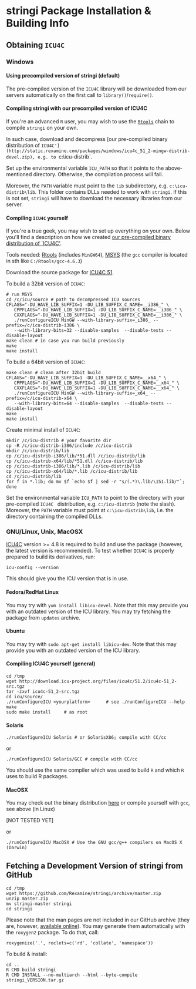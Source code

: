 # **stringi** Package Installation & Building Info


## Obtaining `ICU4C`

### Windows 

#### Using precompiled version of **stringi** (default)

The pre-compiled version of the `ICU4C` library will be downloaded 
from our servers automatically on the first call to `library()`/`require()`.

#### Compiling **stringi** with our precompiled version of ICU4C

If you're an advanced `R` user, you may wish to
use the [`Rtools`](http://cran.r-project.org/bin/windows/Rtools/)
chain to compile `stringi` on your own.

In such case, download and decompress
[our pre-compiled binary distribution of `ICU4C'](http://static.rexamine.com/packages/windows/icu4c_51_2-mingw-distrib-devel.zip),
e.g. to `c:\icu-distrib`.

Set up the environmental variable `ICU_PATH` so that it points
to the above-mentioned directory. Otherwise, the compilation process
will fail.

Moreover, the `PATH` variable must point to the `lib` subdirectory,
e.g. `c:\icu-distrib\lib`.
This folder contains DLLs needed to work with `stringi`.
If this is not set, `stringi` will have to download the necessary
libraries from our server.



#### Compiling `ICU4C` yourself

If you're a true geek, you may wish to set up everything on your own.
Below you'll find a description on how we created 
[our pre-compiled binary distribution of `ICU4C'](http://static.rexamine.com/packages/windows/icu4c_51_2-mingw-distrib-devel.zip).

Tools needed:
[Rtools](http://cran.r-project.org/bin/windows/Rtools/) (includes `MinGW64`),
[MSYS](http://www.mingw.org/wiki/MSYS) (the `gcc` compiler is located
in sth like `C:/Rtools/gcc-4.6.3`)

Download the source package for [ICU4C 51](http://site.icu-project.org/download/51).

To build a 32bit version of `ICU4C`:

```
# run MSYS
cd /c/icu/source # path to decompressed ICU sources
CFLAGS="-DU_HAVE_LIB_SUFFIX=1 -DU_LIB_SUFFIX_C_NAME=__i386_" \
   CPPFLAGS="-DU_HAVE_LIB_SUFFIX=1 -DU_LIB_SUFFIX_C_NAME=__i386_" \
   CXXFLAGS="-DU_HAVE_LIB_SUFFIX=1 -DU_LIB_SUFFIX_C_NAME=__i386_" \
   ./runConfigureICU MinGW --with-library-suffix=_i386_ --prefix=/c/icu-distrib-i386 \
   --with-library-bits=32 --disable-samples  --disable-tests --disable-layout
make clean # in case you run build previously
make
make install
```


To build a 64bit version of `ICU4C`:

```
make clean # clean after 32bit build
CFLAGS="-DU_HAVE_LIB_SUFFIX=1 -DU_LIB_SUFFIX_C_NAME=__x64_" \
   CPPFLAGS="-DU_HAVE_LIB_SUFFIX=1 -DU_LIB_SUFFIX_C_NAME=__x64_" \
   CXXFLAGS="-DU_HAVE_LIB_SUFFIX=1 -DU_LIB_SUFFIX_C_NAME=__x64_" \
   ./runConfigureICU MinGW --with-library-suffix=_x64_ --prefix=/c/icu-distrib-x64 \
   --with-library-bits=64 --disable-samples  --disable-tests --disable-layout
make
make install
```

Create minimal install of `ICU4C`:

```
mkdir /c/icu-distrib # your favorite dir
cp -R /c/icu-distrib-i386/include /c/icu-distrib
mkdir /c/icu-distrib/lib
cp /c/icu-distrib-i386/lib/*51.dll /c/icu-distrib/lib
cp /c/icu-distrib-x64/lib/*51.dll /c/icu-distrib/lib
cp /c/icu-distrib-i386/lib/*.lib /c/icu-distrib/lib
cp /c/icu-distrib-x64/lib/*.lib /c/icu-distrib/lib
cd /c/icu-distrib/lib
for f in *.lib; do mv $f `echo $f | sed -r "s/(.*)\.lib/\151.lib/"`; done
```

Set the environmental variable `ICU_PATH` to point
to the directory with your pre-compiled
`ICU4C ` distribution, e.g. `c:/icu-distrib` (note the slash).
Moreover, the `PATH` variable must point at `c:\icu-distrib\lib`,
i.e. the directory containing the compiled DLLs.


### GNU/Linux, Unix, MacOSX

[ICU4C](http://site.icu-project.org/download) version >= 4.8
is required to build and use the package (however, the latest
version is recommended).
To test whether `ICU4C` is properly prepared to build
its derivatives, run:

```
icu-config --version
```

This should give you the ICU version that is in use.

#### Fedora/RedHat Linux

You may try with `yum install libicu-devel`.
Note that this may provide you with an outdated version of the ICU library.
You may try fetching the package from `updates` archive.

#### Ubuntu

You may try with `sudo apt-get install libicu-dev`.
Note that this may provide you with an outdated version of the ICU library.

#### Compiling ICU4C yourself (general)

```
cd /tmp
wget http://download.icu-project.org/files/icu4c/51.2/icu4c-51_2-src.tgz
tar -zxvf icu4c-51_2-src.tgz
cd icu/source/
./runConfigureICU <yourplatform>      # see ./runConfigureICU --help
make
sudo make install     # as root
```


#### Solaris

```
./runConfigureICU Solaris # or SolarisX86; compile with CC/cc
```

or

```
./runConfigureICU Solaris/GCC # compile with CC/cc
```

You should use the same compiler which was used to build
`R` and which `R` uses to build R packages.

#### MacOSX

You may check out the binary distribution
[here](http://download.icu-project.org/files/icu4c/51.2/icu4c-51_2-MacOSX64_GCC.tgz)
or compile yourself with `gcc`, see above (in Linux)

[NOT TESTED YET]

or

```
./runConfigureICU MacOSX # Use the GNU gcc/g++ compilers on MacOS X (Darwin)
```

## Fetching a Development Version of **stringi** from GitHub

```
cd /tmp
wget https://github.com/Rexamine/stringi/archive/master.zip
unzip master.zip
mv stringi-master stringi
cd stringi
```

Please note that the man pages are not included in our GitHub archive
(they are, however, [available online](http://stringi.rexamine.com/)).
You may generate them automatically with the `roxygen2` package.
To do that, call:

```
roxygenize('.', roclets=c('rd', 'collate', 'namespace'))
```

To build & install:

```
cd ..
R CMD build stringi
R CMD INSTALL --no-multiarch --html --byte-compile  stringi_VERSION.tar.gz
```
